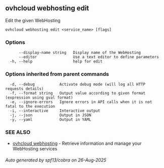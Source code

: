 ## ovhcloud webhosting edit

Edit the given WebHosting

```
ovhcloud webhosting edit <service_name> [flags]
```

### Options

```
      --display-name string   Display name of the WebHosting
      --editor                Use a text editor to define parameters
  -h, --help                  help for edit
```

### Options inherited from parent commands

```
  -d, --debug           Activate debug mode (will log all HTTP requests details)
  -f, --format string   Output value according to given format (expression using gval format)
  -e, --ignore-errors   Ignore errors in API calls when it is not fatal to the execution
  -i, --interactive     Interactive output
  -j, --json            Output in JSON
  -y, --yaml            Output in YAML
```

### SEE ALSO

* [ovhcloud webhosting](ovhcloud_webhosting.md)	 - Retrieve information and manage your WebHosting services

###### Auto generated by spf13/cobra on 26-Aug-2025
